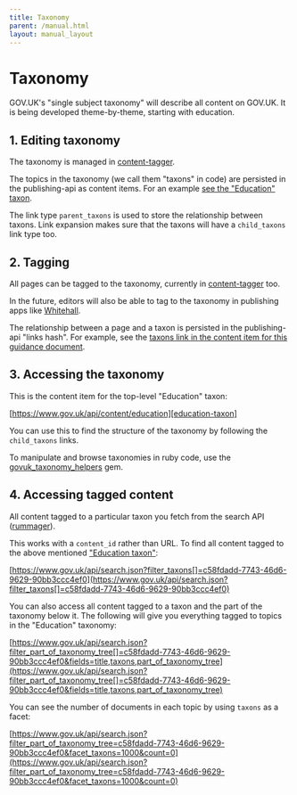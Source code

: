 ```yaml
---
title: Taxonomy
parent: /manual.html
layout: manual_layout
---
```


# Taxonomy

GOV.UK's "single subject taxonomy" will describe all content on GOV.UK. It is being developed theme-by-theme, starting with education.

## 1. Editing taxonomy

The taxonomy is managed in [content-tagger][edit-taxonomy].

The topics in the taxonomy (we call them "taxons" in code) are persisted in the publishing-api as content items. For an example [see the "Education" taxon][education-taxon].

The link type `parent_taxons` is used to store the relationship between taxons. Link expansion makes sure that the taxons will have a `child_taxons` link type too.

## 2. Tagging

All pages can be tagged to the taxonomy, currently in [content-tagger][content-tagger] too.

In the future, editors will also be able to tag to the taxonomy in publishing apps like [Whitehall][whitehall].

The relationship between a page and a taxon is persisted in the publishing-api "links hash". For example, see the [taxons link in the content item for this guidance document][example-guidance].

## 3. Accessing the taxonomy

This is the content item for the top-level "Education" taxon:

[https://www.gov.uk/api/content/education][education-taxon]

You can use this to find the structure of the taxonomy by following the `child_taxons` links.

To manipulate and browse taxonomies in ruby code, use the [govuk_taxonomy_helpers](http://www.rubydoc.info/gems/govuk_taxonomy_helpers) gem.

## 4. Accessing tagged content

All content tagged to a particular taxon you fetch from the search API ([rummager][rummager]).

This works with a `content_id` rather than URL. To find all content tagged to the above mentioned ["Education taxon"][education-taxon]:

[https://www.gov.uk/api/search.json?filter_taxons[]=c58fdadd-7743-46d6-9629-90bb3ccc4ef0](https://www.gov.uk/api/search.json?filter_taxons[]=c58fdadd-7743-46d6-9629-90bb3ccc4ef0)

You can also access all content tagged to a taxon and the part of the taxonomy below it. The following will give you everything tagged to topics in the "Education" taxonomy:

[https://www.gov.uk/api/search.json?filter_part_of_taxonomy_tree[]=c58fdadd-7743-46d6-9629-90bb3ccc4ef0&fields=title,taxons,part_of_taxonomy_tree](https://www.gov.uk/api/search.json?filter_part_of_taxonomy_tree[]=c58fdadd-7743-46d6-9629-90bb3ccc4ef0&fields=title,taxons,part_of_taxonomy_tree)

You can see the number of documents in each topic by using `taxons` as a facet:

[https://www.gov.uk/api/search.json?filter_part_of_taxonomy_tree=c58fdadd-7743-46d6-9629-90bb3ccc4ef0&facet_taxons=1000&count=0](https://www.gov.uk/api/search.json?filter_part_of_taxonomy_tree=c58fdadd-7743-46d6-9629-90bb3ccc4ef0&facet_taxons=1000&count=0)

[education-taxon]: https://www.gov.uk/api/content/education
[example-guidance]: https://www-origin.integration.publishing.service.gov.uk/api/content/government/publications/managing-staff-employment-in-schools
[edit-taxonomy]: https://content-tagger.publishing.service.gov.uk/taxon
[content-tagger]: https://content-tagger.publishing.service.gov.uk/
[whitehall]: /apps/whitehall.html
[rummager]: /apps/rummager.html
